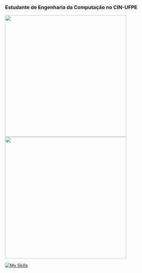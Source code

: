 
### Estudante de Engenharia da Computação no CIN-UFPE
<div>
      <img width=400 src="https://github-readme-stats.vercel.app/api?username=Zed201&show_icons=true&theme=tokyonight" />
      <img width=400 src='https://leetcode.card.workers.dev/Zed201?theme=nord&font=baloo&extension=null' />
</div>


[![My Skills](https://skillicons.dev/icons?i=c,cpp,py,java,neovim&theme=dark)](https://skillicons.dev)

